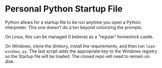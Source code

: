 Personal Python Startup File
============================

Python allows for a startup file to be run anytime you open a Python
interpreter. This one doesn't do a ton beyond colorizing the prompts.

On Linux, this can be managed (I believe) as a "regular" homeshick castle.

On Windows, clone the diretory, install the requirements, and then run
`load-windows.py`. The last script adds the appropriate key to the Windows
registry so the Startup file will be loaded. The cloned repo will need to
remain on disk.
